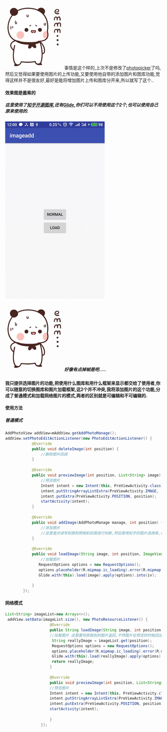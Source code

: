 
![emmn](https://github.com/wenbinAndroid/imageadd/blob/master/sample/emmm.png)事情是这个样的,上次不是修改了[photopicker](https://github.com/wenbinAndroid/photopicker)了吗,然后又觉得如果要使用图片的上传功能,又要使用他自带的添加图片和图库功能,觉得这样并不是很友好,最好是能将增加图片上传和图库分开来,所以就写了这个..

#### 效果图是酱紫的
##### 这里使用了[知乎开源图库](https://github.com/zhihu/Matisse),还有[Glide](https://github.com/bumptech/glide),你们可以不用使用这个2个,也可以使用自己原来使用的.

![效果图](https://github.com/wenbinAndroid/imageadd/blob/master/sample/S80815-12005904.gif)

##### ![emmn](https://github.com/wenbinAndroid/imageadd/blob/master/sample/emmm.png)好像有点掉帧是吧.....

#### 我只提供选择图片的功能,把使用什么图库和用什么框架来显示都交给了使用者,你可以随意的切换图库和图片加载框架,这2个并不冲突,我将添加图片的这个功能,分成了普通模式和加载网络图片的模式,两者的区别就是可编辑和不可编辑的.

#### 使用方法

##### 普通模式

````java
AddPhotoView addView=mAddView.getAddPhotoManage();
addView.setPhotoEditActionListener(new PhotoEditActionListener() {
            @Override
            public void deleteImage(int position) {
                //删除图片回调
            }

            @Override
            public void previewImage(int position, List<String> image) {
                //预览图片
                Intent intent = new Intent(this, PreViewActivity.class);
                intent.putStringArrayListExtra(PreViewActivity.IMAGE, (ArrayList<String>) image);
                intent.putExtra(PreViewActivity.POSITION, position);
                startActivity(intent);
            }

            @Override
            public void addImage(AddPhotoManage manage, int position) {
                //添加图片
                //这里是对读写权限和照相机权限进行判断,然后使用知乎的图片选择库,代码太多我就不写出来了
            }

            @Override
            public void loadImage(String image, int position, ImageView iv) {
                //加载图片
               RequestOptions options = new RequestOptions();
               options.placeholder(R.mipmap.ic_loading).error(R.mipmap.ic_loading);
               Glide.with(this).load(image).apply(options).into(iv);
              
            }
        });
````

#### 网络模式

````java
List<String> imageList=new Arrays<>();
 addView.setData(imageList.size(), new PhotoResourceListener() {
                    @Override
                    public String loadImage(String image, int position, ImageView iv) {
                    //加载图片 这里要将获取到的图片返回,不然图片在预览的时候回出错
                     String reallyImage = imageList.get(position);
                     RequestOptions options = new RequestOptions();
                     options.placeholder(R.mipmap.ic_loading).error(R.mipmap.ic_loading);
                     Glide.with(this).load(reallyImage).apply(options).into(iv);
                     return reallyImage;
                    }

                    @Override
                    public void previewImage(int position, List<String> image) {
                    //预览图片
                    Intent intent = new Intent(this, PreViewActivity.class);
                    intent.putStringArrayListExtra(PreViewActivity.IMAGE, (ArrayList<String>) image);
                    intent.putExtra(PreViewActivity.POSITION, position);
                    startActivity(intent);

                    }
                });

````


